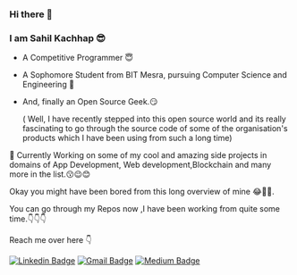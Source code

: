 ### Hi there 👋
### I am Sahil Kachhap 😎
- A Competitive Programmer 😇
- A Sophomore Student from BIT Mesra, pursuing Computer Science and Engineering 👦
- And, finally an Open Source Geek.😏

  ( Well, I have recently stepped into this open source world and its really fascinating to go through the source code of some of the organisation's products which I have been using from such a long time)

🙋 Currently Working on some of my cool and amazing side projects in domains of App Development, Web development,Blockchain and many more in the list.😗😉😊
  
Okay you might have been bored from this long overview of mine 😂🙏🙌.

You can go through my Repos now ,I have been working from quite some time.👇👇👇
 
Reach me over here 👇

[![Linkedin Badge](https://img.shields.io/badge/-SahilKachhap-blue?style=flat-square&logo=Linkedin&logoColor=white&link=https://www.linkedin.com/in/sahil-kachhap/)](https://www.linkedin.com/in/sahil-kachhap)
[![Gmail Badge](https://img.shields.io/badge/-Sahil.Kachhap111989@gmail.com-c14438?style=flat-square&logo=Gmail&logoColor=white&link=mailto:Sahil.kachhap111989@gmail.com)](mailto:Sahil.kachhap111989@gmail.com)
[![Medium Badge](https://img.shields.io/badge/-SahilKachhap-03a57a?style=flat-square&logo=Medium&logoColor=000000&link=https://medium.com/@sahil.kachhap111989)](https://medium.com/@sahil.kachhap111989)
<!--
**Sahil-kachhap/Sahil-kachhap** is a ✨ _special_ ✨ repository because its `README.md` (this file) appears on your GitHub profile.

Here are some ideas to get you started:

- 🔭 I’m currently working on ...
- 🌱 I’m currently learning ...
- 👯 I’m looking to collaborate on ...
- 🤔 I’m looking for help with ...
- 💬 Ask me about ...
- 📫 How to reach me: ...
- 😄 Pronouns: ...
- ⚡ Fun fact: ...
-->
